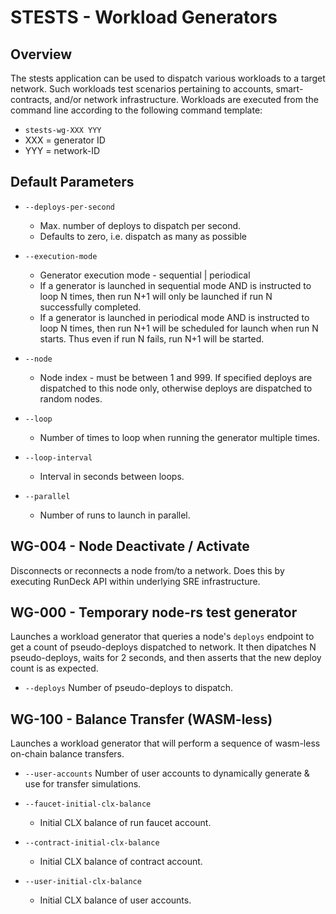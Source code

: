 # STESTS - Workload Generators

## Overview

The stests application can be used to dispatch various workloads to a target network.  Such workloads test scenarios pertaining to accounts, smart-contracts, and/or network infrastructure.    Workloads are executed from the command line according to the following command template:

- `stests-wg-XXX YYY` 
- XXX = generator ID
- YYY = network-ID

## Default Parameters

- `--deploys-per-second`
	- Max. number of deploys to dispatch per second.
    - Defaults to zero, i.e. dispatch as many as possible

- `--execution-mode`
	- Generator execution mode - sequential | periodical
	- If a generator is launched in sequential mode AND is instructed to loop N times, then run N+1 will only be launched if run N successfully completed.
	- If a generator is launched in periodical mode AND is instructed to loop N times, then run N+1 will be scheduled for launch when run N starts.  Thus even if run N fails, run N+1 will be started.

- `--node`
	- Node index - must be between 1 and 999. If specified deploys are dispatched to this node only, otherwise deploys are dispatched to random nodes.

- `--loop`
	- Number of times to loop when running the generator multiple times.

- `--loop-interval`
	- Interval in seconds between loops.

- `--parallel`
	- Number of runs to launch in parallel.

## WG-004 - Node Deactivate / Activate

Disconnects or reconnects a node from/to a network.  Does this by executing RunDeck API within underlying SRE infrastructure.

## WG-000 - Temporary node-rs test generator

Launches a workload generator that queries a node's `deploys` endpoint to get a count of pseudo-deploys dispatched to network.  It then dipatches N pseudo-deploys, waits for 2 seconds, and then asserts that the new deploy count is as expected.

- `--deploys`
    Number of pseudo-deploys to dispatch.


## WG-100 - Balance Transfer (WASM-less)

Launches a workload generator that will perform a sequence of wasm-less on-chain balance transfers.  

- `--user-accounts`
    Number of user accounts to dynamically generate & use for transfer simulations.

- `--faucet-initial-clx-balance`
    - Initial CLX balance of run faucet account.

- `--contract-initial-clx-balance`
    - Initial CLX balance of contract account.

- `--user-initial-clx-balance`
    - Initial CLX balance of user accounts.
